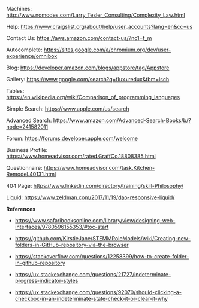 Machines: http://www.nomodes.com/Larry_Tesler_Consulting/Complexity_Law.html

Help: https://www.craigslist.org/about/help/user_accounts?lang=en&cc=us

Contact Us: https://aws.amazon.com/contact-us/?nc1=f_m

Autocomplete: https://sites.google.com/a/chromium.org/dev/user-experience/omnibox

Blog: https://developer.amazon.com/blogs/appstore/tag/Appstore

Gallery: https://www.google.com/search?q=flux+redux&tbm=isch

Tables: https://en.wikipedia.org/wiki/Comparison_of_programming_languages

Simple Search: https://www.apple.com/us/search

Advanced Search: https://www.amazon.com/Advanced-Search-Books/b/?node=241582011

Forum: https://forums.developer.apple.com/welcome

Business Profile: https://www.homeadvisor.com/rated.GraffCo.18808385.html

Questionnaire: https://www.homeadvisor.com/task.Kitchen-Remodel.40131.html

404 Page: https://www.linkedin.com/directory/training/skill-Philosophy/

Liquid: https://www.zeldman.com/2017/11/19/dao-responsive-liquid/

**References**

* https://www.safaribooksonline.com/library/view/designing-web-interfaces/9780596155353/#toc-start

* https://github.com/KirstieJane/STEMMRoleModels/wiki/Creating-new-folders-in-GitHub-repository-via-the-browser

* https://stackoverflow.com/questions/12258399/how-to-create-folder-in-github-repository

* https://ux.stackexchange.com/questions/21727/indeterminate-progress-indicator-styles

* https://ux.stackexchange.com/questions/92070/should-clicking-a-checkbox-in-an-indeterminate-state-check-it-or-clear-it-why